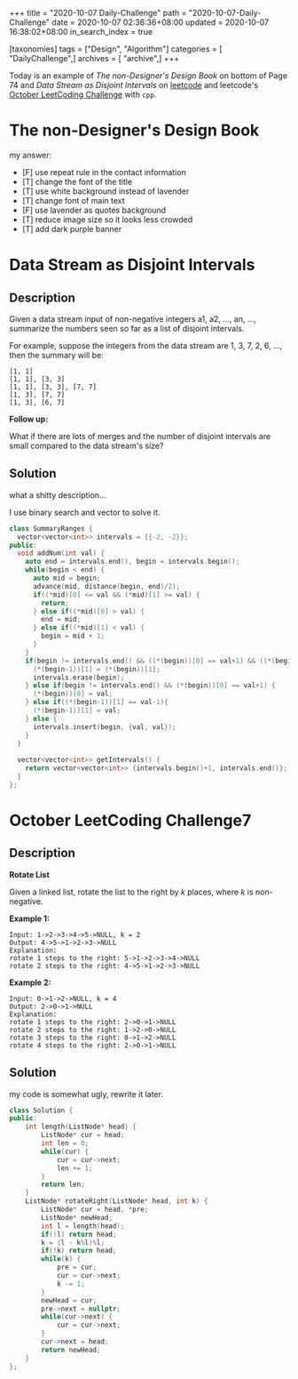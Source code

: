 +++
title = "2020-10-07 Daily-Challenge"
path = "2020-10-07-Daily-Challenge"
date = 2020-10-07 02:36:36+08:00
updated = 2020-10-07 16:38:02+08:00
in_search_index = true

[taxonomies]
tags = ["Design", "Algorithm"]
categories = [ "DailyChallenge",]
archives = [ "archive",]
+++

Today is an example of *The non-Designer's Design Book* on bottom of Page 74 and *Data Stream as Disjoint Intervals* on [leetcode](https://leetcode.com/problems/data-stream-as-disjoint-intervals/) and leetcode's [October LeetCoding Challenge](https://leetcode.com/explore/challenge/card/october-leetcoding-challenge/559/week-1-october-1st-october-7th/3486/) with `cpp`.

<!-- more -->

# The non-Designer's Design Book

my answer:

- [F] use repeat rule in the contact information
- [T] change the font of the title
- [T] use white background instead of lavender
- [T] change font of main text
- [F] use lavender as quotes background
- [T] reduce image size so it looks less crowded
- [T] add dark purple banner

# Data Stream as Disjoint Intervals

## Description

Given a data stream input of non-negative integers a1, a2, ..., an, ..., summarize the numbers seen so far as a list of disjoint intervals.

For example, suppose the integers from the data stream are 1, 3, 7, 2, 6, ..., then the summary will be:

```
[1, 1]
[1, 1], [3, 3]
[1, 1], [3, 3], [7, 7]
[1, 3], [7, 7]
[1, 3], [6, 7]
```

**Follow up:**

What if there are lots of merges and the number of disjoint intervals are small compared to the data stream's size?

## Solution

what a shitty description...

I use binary search and vector to solve it.

``` cpp
class SummaryRanges {
  vector<vector<int>> intervals = {{-2, -2}};
public:
  void addNum(int val) {
    auto end = intervals.end(), begin = intervals.begin();
    while(begin < end) {
      auto mid = begin;
      advance(mid, distance(begin, end)/2);
      if((*mid)[0] <= val && (*mid)[1] >= val) {
        return;
      } else if((*mid)[0] > val) {
        end = mid;
      } else if((*mid)[1] < val) {
        begin = mid + 1;
      }
    }
    if(begin != intervals.end() && ((*(begin))[0] == val+1) && ((*(begin-1))[1] == val-1)) {
      (*(begin-1))[1] = (*(begin))[1];
      intervals.erase(begin);
    } else if(begin != intervals.end() && (*(begin))[0] == val+1) {
      (*(begin))[0] = val;
    } else if((*(begin-1))[1] == val-1){
      (*(begin-1))[1] = val;
    } else {
      intervals.insert(begin, {val, val});
    }
  }
  
  vector<vector<int>> getIntervals() {
    return vector<vector<int>> {intervals.begin()+1, intervals.end()};
  }
};
```

# October LeetCoding Challenge7

## Description

**Rotate List**

Given a linked list, rotate the list to the right by *k* places, where *k* is non-negative.

**Example 1:**

```
Input: 1->2->3->4->5->NULL, k = 2
Output: 4->5->1->2->3->NULL
Explanation:
rotate 1 steps to the right: 5->1->2->3->4->NULL
rotate 2 steps to the right: 4->5->1->2->3->NULL
```

**Example 2:**

```
Input: 0->1->2->NULL, k = 4
Output: 2->0->1->NULL
Explanation:
rotate 1 steps to the right: 2->0->1->NULL
rotate 2 steps to the right: 1->2->0->NULL
rotate 3 steps to the right: 0->1->2->NULL
rotate 4 steps to the right: 2->0->1->NULL
```

## Solution

my code is somewhat ugly, rewrite it later.

``` cpp
class Solution {
public:
    int length(ListNode* head) {
        ListNode* cur = head;
        int len = 0;
        while(cur) {
            cur = cur->next;
            len += 1;
        }
        return len;
    }
    ListNode* rotateRight(ListNode* head, int k) {
        ListNode* cur = head, *pre;
        ListNode* newHead;
        int l = length(head);
        if(!l) return head;
        k = (l - k%l)%l;
        if(!k) return head;
        while(k) {
            pre = cur;
            cur = cur->next;
            k -= 1;
        }
        newHead = cur;
        pre->next = nullptr;
        while(cur->next) {
            cur = cur->next;
        }
        cur->next = head;
        return newHead;
    }
};
```